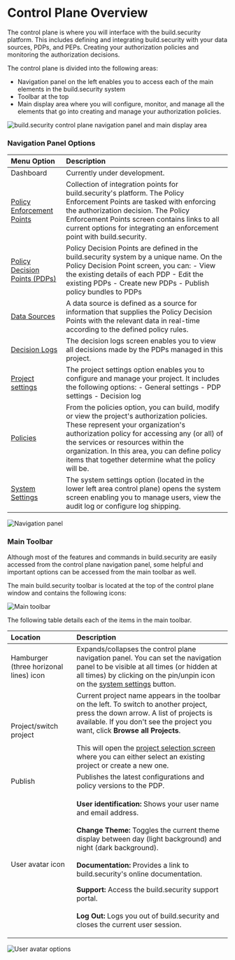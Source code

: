 # Control Plane Overview

The control plane is where you will interface with the build.security platform. This includes defining and integrating build.security with your data sources, PDPs, and PEPs. Creating your authorization policies and monitoring the authorization decisions.

The control plane is divided into the following areas:

* Navigation panel on the left enables you to access each of the main elements in the build.security system
* Toolbar at the top
* Main display area where you will configure, monitor, and manage all the elements that go into creating and manage your authorization policies.

![build.security control plane navigation panel and main display area](https://files.readme.io/1ebfc4a-policy.PNG)

### Navigation Panel Options

| Menu Option | Description |
| :--- | :--- |
| Dashboard | Currently under development. |
| [Policy Enforcement Points]() | Collection of integration points for build.security's platform. The Policy Enforcement Points are tasked with enforcing the authorization decision. The Policy Enforcement Points screen contains links to all current options for integrating an enforcement point with build.security. |
| [Policy Decision Points \(PDPs\)](../policy-decision-points-pdp/) | Policy Decision Points are defined in the build.security system by a unique name. On the Policy Decision Point screen, you can:  - View the existing details of each PDP - Edit the existing PDPs - Create new PDPs - Publish policy bundles to PDPs |
| [Data Sources](../data-sources/) | A data source is defined as a source for information that supplies the Policy Decision Points with the relevant data in real-time according to the defined policy rules. |
| [Decision Logs](../decision-logs/) | The decision logs screen enables you to view all decisions made by the PDPs managed in this project. |
| [Project settings](../project-settings/) | The project settings option enables you to configure and manage your project. It includes the following options:  - General settings - PDP settings - Decision log |
| [Policies](../policies/) | From the policies option, you can build, modify or view the project's authorization policies. These represent your organization's authorization policy for accessing any \(or all\) of the services or resources within the organization.  In this area, you can define policy items that together determine what the policy will be. |
| [System Settings](../system-settings/) | The system settings option \(located in the lower left area control plane\) opens the system screen enabling you to manage users, view the audit log or configure log shipping. |

![Navigation panel](https://files.readme.io/d211284-control_navigationsysset.PNG)

### Main Toolbar

Although most of the features and commands in build.security are easily accessed from the control plane navigation panel, some helpful and important options can be accessed from the main toolbar as well.

The main build.security toolbar is located at the top of the control plane window and contains the following icons:

![Main toolbar](https://files.readme.io/4c9dda3-toolbar.PNG)

The following table details each of the items in the main toolbar.

<table>
  <thead>
    <tr>
      <th style="text-align:left">Location</th>
      <th style="text-align:left">Description</th>
    </tr>
  </thead>
  <tbody>
    <tr>
      <td style="text-align:left">Hamburger (three horizonal lines) icon</td>
      <td style="text-align:left">Expands/collapses the control plane navigation panel. You can set the
        navigation panel to be visible at all times (or hidden at all times) by
        clicking on the pin/unpin icon on the <a href="../system-settings/">system settings</a> button.</td>
    </tr>
    <tr>
      <td style="text-align:left">Project/switch project</td>
      <td style="text-align:left">Current project name appears in the toolbar on the left. To switch to
        another project, press the down arrow. A list of projects is available.
        If you don&apos;t see the project you want, click <b>Browse all Projects</b>.
        <br
        />
        <br />This will open the <a href="../projects/project-selection-screen.md">project selection screen</a> where
        you can either select an existing project or create a new one.</td>
    </tr>
    <tr>
      <td style="text-align:left">Publish</td>
      <td style="text-align:left">Publishes the latest configurations and policy versions to the PDP.</td>
    </tr>
    <tr>
      <td style="text-align:left">User avatar icon</td>
      <td style="text-align:left">
        <p><b>User identification: </b>Shows your user name and email address.
          <br
          />
          <br /><b>Change Theme: </b>Toggles the current theme display between day (light
          background) and night (dark background).
          <br />
          <br /><b>Documentation: </b>Provides a link to build.security&apos;s online
          documentation.</p>
        <p></p>
        <p><b>Support: </b>Access the build.security support portal.
          <br />
          <br /><b>Log Out: </b>Logs you out of build.security and closes the current
          user session.</p>
      </td>
    </tr>
  </tbody>
</table>

![User avatar options](https://files.readme.io/23e73c5-toolbar-right.png)



